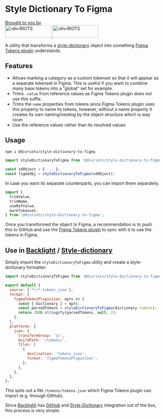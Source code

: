 # Style Dictionary To Figma

<p>
  <a href="https://divRIOTS.com">Brought to you by<br/></a>
  <a href="https://divRIOTS.com#gh-light-mode-only" target="_blank">
        <img width="150" height="40" src="https://divRIOTS.com/divriots.svg#gh-light-mode-only" alt="‹div›RIOTS" />
        </a>
        <a href="https://divRIOTS.com#gh-dark-mode-only" target="_blank">
        <img width="150" height="40" src="https://divRIOTS.com/divriots-dark.svg#gh-dark-mode-only" alt="‹div›RIOTS" />
        </a>
</p>

A utility that transforms a [style-dictionary](https://amzn.github.io/style-dictionary/#/) object into something [Figma Tokens plugin](https://www.figma.com/community/plugin/843461159747178978) understands.

## Features

- Allows marking a category as a custom tokenset so that it will appear as a separate tokenset in Figma. This is useful if you want to combine many base tokens into a "global" set for example.
- Trims `.value` from reference values as Figma Tokens plugin does not use this suffix.
- Trims the `name` properties from tokens since Figma Tokens plugin uses this property to name its tokens, however, without a name property it creates its own naming/nesting by the object structure which is way nicer.
- Use the reference values rather than its resolved values

## Usage

```sh
npm i @divriots/style-dictionary-to-figma
```

```js
import styleDictionaryToFigma from '@divriots/style-dictionary-to-figma';

const sdObject = { ... };
const figmaObj = styleDictionaryToFigma(sdObject);
```

In case you want its separate counterparts, you can import them separately.

```js
import {
  trimValue,
  trimName,
  useRefValue,
  markTokenset,
} from '@divriots/style-dictionary-to-figma';
```

Once you transformed the object to Figma, a recommendation is to push this to GitHub and use the [Figma Tokens plugin](https://www.figma.com/community/plugin/843461159747178978) to sync with it to use the tokens in Figma.

## Use in [Backlight](https://backlight.dev/) / [Style-dictionary](https://amzn.github.io/style-dictionary/#/)

Simply import the `styleDictionaryToFigma` utility and create a style-dictionary formatter:

```js
import styleDictionaryToFigma from '@divriots/style-dictionary-to-figma';

export default {
  source: ['**/*.tokens.json'],
  format: {
    figmaTokensPluginJson: opts => {
      const { dictionary } = opts;
      const parsedTokens = styleDictionaryToFigma(dictionary.tokens);
      return JSON.stringify(parsedTokens, null, 2);
    },
  },
  platforms: {
    json: {
      transformGroup: 'js',
      buildPath: '/tokens/',
      files: [
        {
          destination: 'tokens.json',
          format: 'figmaTokensPluginJson',
        },
      ],
    },
  },
};
```

This spits out a file `/tokens/tokens.json` which Figma Tokens plugin can import (e.g. through GitHub).

Since [Backlight](https://backlight.dev/) has [GitHub](https://github.com/) and [Style-Dictionary](https://amzn.github.io/style-dictionary/#/) integration out of the box, this process is very simple.
